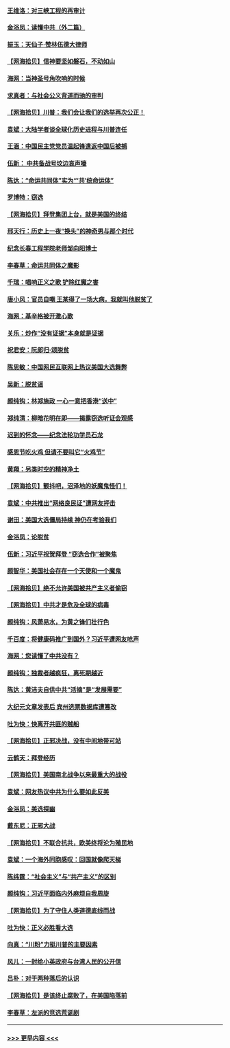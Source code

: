 #### [王维洛：对三峡工程的再审计](../pages/nsc993/n12598436.md?t=12061002) 
#### [金浴凤：读懂中共（外二篇）](../pages/nsc993/n12597943.md?t=12061002) 
#### [振玉：天仙子‧赞林伍德大律师](../pages/nsc993/n12597929.md?t=12061002) 
#### [【网海拾贝】信神要坚如磐石，不动如山](../pages/nsc993/n12597901.md?t=12061002) 
#### [海网：当神圣号角吹响的时候](../pages/nsc993/n12595891.md?t=12061002) 
#### [求真者：与社会公义背道而驰的审判](../pages/nsc993/n12595868.md?t=12061002) 
#### [【网海拾贝】川普：我们会让我们的选举再次公正！](../pages/nsc993/n12594930.md?t=12061002) 
#### [袁斌：大陆学者谈全球化历史进程与川普连任](../pages/nsc993/n12594690.md?t=12061002) 
#### [王涵：中国民主党党员温起锋遣返中国后被捕](../pages/nsc993/n12594540.md?t=12061002) 
#### [伍新： 中共备战号坟边哀声嚎](../pages/nsc993/n12593086.md?t=12061002) 
#### [陈达：“命运共同体”实为“‘共’统命运体”](../pages/nsc993/n12590865.md?t=12061002) 
#### [罗博特：窃选](../pages/nsc993/n12590619.md?t=12061002) 
#### [【网海拾贝】拜登集团上台，就是美国的终结](../pages/nsc993/n12589725.md?t=12061002) 
#### [邢天行：历史上一夜“换头”的神奇男与那个时代](../pages/nsc993/n12589424.md?t=12061002) 
#### [纪念长春工程学院老师邹向阳博士](../pages/nsc993/n12585390.md?t=12061002) 
#### [李春草：命运共同体之魔影](../pages/nsc993/n12585026.md?t=12061002) 
#### [千瑞：唱响正义之歌 铲除红魔之害](../pages/nsc993/n12585002.md?t=12061002) 
#### [唐小风：官员自嘲 王某得了一场大病，我就叫他脱贫了](../pages/nsc993/n12584981.md?t=12061002) 
#### [海网：基辛格被开激心歌](../pages/nsc993/n12584946.md?t=12061002) 
#### [关乐：炒作“没有证据”本身就是证据](../pages/nsc993/n12583146.md?t=12061002) 
#### [祝君安：阮郎归‧颂脱贫](../pages/nsc993/n12583119.md?t=12061002) 
#### [陈思敏：中国网民互联网上热议美国大选舞弊](../pages/nsc993/n12582845.md?t=12061002) 
#### [吴新：脱贫谣](../pages/nsc993/n12580839.md?t=12061002) 
#### [颜纯钩：林郑施政 一心一意把香港“送中”](../pages/nsc993/n12580805.md?t=12061002) 
#### [郑纯清：柳暗花明在即——揭露窃选听证会观感](../pages/nsc993/n12580795.md?t=12061002) 
#### [迟到的怀念——纪念法轮功学员石龙](../pages/nsc993/n12580245.md?t=12061002) 
#### [感恩节吃火鸡  但请不要叫它“火鸡节”](../pages/nsc993/n12580252.md?t=12061002) 
#### [黄翔：另类时空的精神净土](../pages/nsc993/n12578638.md?t=12061002) 
#### [【网海拾贝】颤抖吧，沼泽地的妖魔鬼怪们！](../pages/nsc993/n12578552.md?t=12061002) 
#### [袁斌：中共推出“网络良民证”遭网友抨击](../pages/nsc993/n12578511.md?t=12061002) 
#### [谢田：美国大选僵局持续 神仍在考验我们](../pages/nsc993/n12577432.md?t=12061002) 
#### [金浴凤：论脱贫](../pages/nsc993/n12576386.md?t=12061002) 
#### [伍新：习近平祝贺拜登 “窃选合作”被聚焦](../pages/nsc993/n12576358.md?t=12061002) 
#### [颜智华：美国社会存在一个天使和一个魔鬼](../pages/nsc993/n12574299.md?t=12061002) 
#### [【网海拾贝】绝不允许美国被共产主义者偷窃](../pages/nsc993/n12573396.md?t=12061002) 
#### [【网海拾贝】中共才是危及全球的病毒](../pages/nsc993/n12571204.md?t=12061002) 
#### [颜纯钩：风萧易水，为黄之锋们壮行色](../pages/nsc993/n12571487.md?t=12061002) 
#### [千百度：将健康码推广到国外？习近平遭网友呛声](../pages/nsc993/n12570808.md?t=12061002) 
#### [海网：您读懂了中共没有？](../pages/nsc993/n12570487.md?t=12061002) 
#### [颜纯钩：独裁者越疯狂，离死期越近](../pages/nsc993/n12569055.md?t=12061002) 
#### [陈达：黄洁夫自供中共“活摘”是“发展需要”](../pages/nsc993/n12568541.md?t=12061002) 
#### [大纪元文章发表后 宾州选票数据库遭篡改](../pages/nsc993/n12568105.md?t=12061002) 
#### [吐为快：快离开共匪的贼船](../pages/nsc993/n12568462.md?t=12061002) 
#### [【网海拾贝】正邪决战，没有中间地带可站](../pages/nsc993/n12568439.md?t=12061002) 
#### [云鹤天：拜登经历](../pages/nsc993/n12567294.md?t=12061002) 
#### [【网海拾贝】美国南北战争以来最重大的战役](../pages/nsc993/n12567247.md?t=12061002) 
#### [袁斌：网友热议中共为什么要如此反美](../pages/nsc993/n12567162.md?t=12061002) 
#### [金浴凤：美选探幽](../pages/nsc993/n12567147.md?t=12061002) 
#### [戴东尼：正邪大战](../pages/nsc993/n12567033.md?t=12061002) 
#### [【网海拾贝】不联合抗共，欧美终将沦为殖民地](../pages/nsc993/n12565068.md?t=12061002) 
#### [袁斌：一个海外同胞感叹：回国就像爬天梯](../pages/nsc993/n12564986.md?t=12061002) 
#### [陈纬霆：“社会主义”与“共产主义”的区别](../pages/nsc993/n12562417.md?t=12061002) 
#### [颜纯钩：习近平面临内外麻烦自我周旋](../pages/nsc993/n12563356.md?t=12061002) 
#### [【网海拾贝】为了守住人类道德底线而战](../pages/nsc993/n12562542.md?t=12061002) 
#### [吐为快：正义必胜看大选](../pages/nsc993/n12561967.md?t=12061002) 
#### [向真：“川粉”力挺川普的主要因素](../pages/nsc993/n12560774.md?t=12061002) 
#### [风儿：一封给小英政府与台湾人民的公开信](../pages/nsc993/n12560581.md?t=12061002) 
#### [吕朴：对于两种落后的认识](../pages/nsc993/n12560492.md?t=12061002) 
#### [【网海拾贝】是该终止腐败了，在美国陷落前](../pages/nsc993/n12559936.md?t=12061002) 
#### [李春草：左派的竞选荒诞剧](../pages/nsc993/n12558380.md?t=12061002) 

----
#### [ >>> 更早内容 <<< ](../indexes/nsc993-earlier.md)

